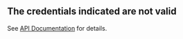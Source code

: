 ## __The credentials indicated are not valid__

See [API Documentation](../api-documentation.md) for details. 
